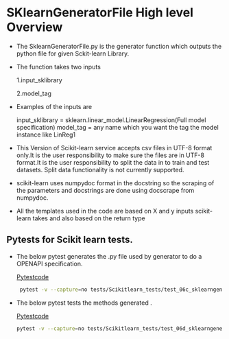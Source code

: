 # SKlearnGeneratorFile High level Overview

* The SklearnGeneratorFile.py is the generator function which outputs the python file for given
  Sckit-learn Library.
  
* The function takes two inputs

    1.input_sklibrary
    
    2.model_tag
    
*  Examples of the inputs are
   
   input_sklibrary = sklearn.linear_model.LinearRegression(Full model specification)
   model_tag = any name which you want the tag the model instance like LinReg1

*  This Version of Scikit-learn service accepts csv files in UTF-8 format only.It is the user responsibility to make
   sure the files are in UTF-8 format.It is the user responsibility to split the data in to train and test datasets.
   Split data functionality is not currently supported.

*  scikit-learn uses numpydoc format in the docstring so the scraping of the parameters and docstrings
   are done using docscrape from numpydoc.
   
*  All the templates used in the code are based on X and y inputs scikit-learn takes and also based on the
   return type


## Pytests for Scikit learn tests.

*  The below pytest generates the .py file used by generator to do a OPENAPI specification.
  
   [Pytestcode](https://github.com/cloudmesh/cloudmesh-openapi/blob/master/tests/Scikitlearn-tests/test_06c_sklearngeneratortest.py)
   
   ```bash
    pytest -v --capture=no tests/Scikitlearn_tests/test_06c_sklearngeneratortest.py
    ```
 
  
*  The below pytest tests the methods generated .
   
   [Pytestcode](https://github.com/cloudmesh/cloudmesh-openapi/blob/master/tests/Scikitlearn-tests/test_06d_sklearngeneratortest.py)
    
    ```bash
    pytest -v --capture=no tests/Scikitlearn_tests/test_06d_sklearngeneratortest.py
    ```
   

  
